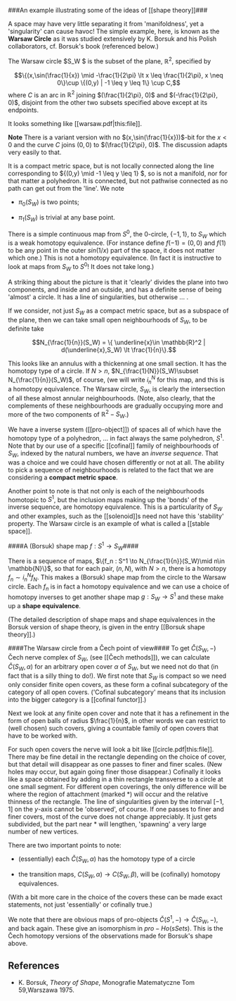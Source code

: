 
###An example illustrating some of the ideas of [[shape theory]]###


A space  may have very little separating it from 'manifoldness', yet a 'singularity' can cause havoc! The simple example, here, is known as the __Warsaw Circle__ as it was studied extensively by K. Borsuk and his Polish collaborators, cf. Borsuk's book (referenced below.)

The Warsaw circle $S_W $ is the subset of the plane, $\mathbb{R}^2$, specified by

$$\{(x,\sin(\frac{1}{x}) \mid -\frac{1}{2\pi} \lt x \leq \frac{1}{2\pi}, x \neq 0\}\cup \{(0,y) | -1 \leq y \leq 1\} \cup C,$$ 
where $C$ is an arc in $\mathbb{R}^2$ joining $(\frac{1}{2\pi}, 0)$ and $(-\frac{1}{2\pi}, 0)$, disjoint from the other two subsets specified above except at its endpoints.

It looks something like [[warsaw.pdf|this:file]].

**Note** There is a variant version with no $(x,\sin(\frac{1}{x}))$-bit for the $x\lt 0$ and the curve $C$ joins $(0,0)$ to $(\frac{1}{2\pi}, 0)$.  The discussion adapts very easily to that.

It is a compact metric space, but is not locally connected along the line  corresponding to $\{(0,y) \mid -1 \leq y \leq 1\} $, so is not a manifold, nor for that matter a polyhedron.  It is connected, but not pathwise connected as no path can get out from the 'line'. We note

* $\pi_0(S_W)$ is two points;

* $\pi_1(S_W)$ is trivial at any base point.

There is a simple continuous map from $S^0$, the 0-circle, $\{-1,1\}$, to $S_W$ which is a weak homotopy equivalence. (For instance define $f(-1) = (0,0)$ and $f(1)$ to be any point in the outer $sin(1/x)$ part of the space, it does not matter which one.)  This is not a homotopy equivalence. (In fact it is instructive to look at maps from $S_W$ to $S^0$!  It does not take long.)

 A striking thing about the picture is that it 'clearly' divides the plane into two components, and inside and an outside, and has a definite sense of being 'almost' a circle. It has a line of singularities, but otherwise ... .


If we consider, not just $S_W$ as a compact metric space, but as a subspace of the plane, then we can take small open neighbourhoods of $S_W$, to be definite take 

$$N_{\frac{1}{n}}(S_W) = \{ \underline{x}\in \mathbb{R}^2 | d(\underline{x},S_W) \lt \frac{1}{n}\}.$$  

This looks like an annulus with a thickenning at one small section. It has the homotopy type of a circle. If $N \gt n$, $N_{\frac{1}{N}}(S_W)\subset N_{\frac{1}{n}}(S_W)$, of course, (we will write $i^N_n$ for this map, and this is a homotopy equivalence. The Warsaw circle, $S_W$, is clearly the intersection of all these almost annular neighbourhoods. (Note, also clearly, that the complements  of these neighbourhoods are gradually occupying more and more of the two components of $\mathbb{R}^2- S_W$.)

We have a inverse system ([[pro-object]]) of spaces all of which have the homotopy type of a polyhedron, ... in fact always the same polyhedron, $S^1$.  Note that by our use of a specific [[cofinal]] family of neighbourhoods of $S_W$, indexed by the natural numbers, we have an _inverse sequence_. That was a choice and we could have chosen differently or not at all. The ability to pick a sequence of neighbourhoods is related to the fact that we are considering a **compact metric space**. 

Another point to note is that not only is each of the neighbourhoods homotopic to $S^1$, but the inclusion maps making up the 'bonds' of the inverse sequence, are homotopy equivalence.  This is a particularity of $S_W$ and other examples, such as the [[solenoid]]s need not have this 'stability' property.  The Warsaw circle is an example of what is called a [[stable space]].  

####A (Borsuk) shape map $f: S^1 \to S_W$####


There is a sequence of maps, $\{f_n : S^1 \to N_{\frac{1}{n}}(S_W)\mid n\in \mathbb{N}\}$, so that for each pair, $(n,N)$, with $N\gt n$, there is a homotopy $f_n \sim i^N_n f_N$. This makes a (Borsuk) shape map from the circle to the Warsaw circle.  Each $f_n$ is in fact a homotopy equivalence and we can use a choice of homotopy inverses to get another shape map $g : S_W\to S^1$ and these make up a **shape equivalence**.

(The detailed description of shape maps and shape equivalences in the Borsuk version of shape theory, is given in the entry [[Borsuk shape theory]].)


####The Warsaw circle from a &#268;ech point of view####
To get $\check{C}(S_W,-)$ &#268;ech nerve complex of $S_W$, (see [[Čech methods]]), we can calculate $\check{C}(S_W,\alpha)$ for an arbitrary open cover $\alpha$ of $S_W$, but we need not do that (in fact that is a silly thing to do!).  We first note that $S_W$ is compact so we need only consider finite open covers, as these form a cofinal subcategory of the category of all open covers. ('Cofinal subcategory' means that its inclusion into the bigger category is a [[cofinal functor]].)

Next we look at any finite open cover and note that it has a refinement in the form of open balls of radius $\frac{1}{n}$, in other words we can restrict to (well chosen) such covers, giving a countable family of open covers that have to be worked with.

For such open covers the nerve will look a bit like [[circle.pdf|this:file]]. There may be fine detail in the rectangle depending on the choice of cover, but that detail will disappear as one passes to finer and finer scales. (New holes may occur, but again going finer those disappear.) Cofinally it looks like  a space obtained by adding in a thin rectangle transverse to a circle at one small segment. For different open coverings, the only difference will be where the region of attachment (marked $*$) will occur and the relative thinness of the rectangle.  The line of singularities given by the interval $[-1,1]$ on the $y$-axis cannot be 'observed', of course.  If one passes to finer and finer covers, most of the curve does not change appreciably. It just gets subdivided,  but the part near $*$ will lengthen, 'spawning' a very large number of new vertices.

There are two important points to note:

* (essentially) each $\check{C}(S_W,\alpha)$ has the homotopy type of a circle

*  the transition maps, $C(S_W,\alpha)\to C(S_W,\beta)$, will be (cofinally) homotopy equivalences.

(With a bit more care in the choice of the covers these can be made exact statements, not just 'essentially' or cofinally true.)


We note that there are obvious maps of pro-objects $\check{C}(S^1,-)\to \check{C}(S_W,-)$, and back again.  These give an isomorphism in $pro-Ho(sSets)$.  This is the &#268;ech homotopy versions of the observations made for Borsuk's shape  above.

## References

* K. Borsuk, _Theory of Shape_, Monografie Matematyczne Tom 59,Warszawa 1975.
